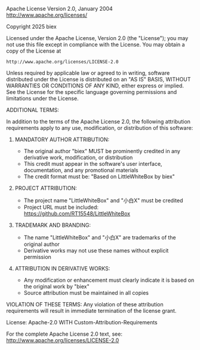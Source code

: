 Apache License
Version 2.0, January 2004
http://www.apache.org/licenses/

Copyright 2025 biex

Licensed under the Apache License, Version 2.0 (the "License");
you may not use this file except in compliance with the License.
You may obtain a copy of the License at

    http://www.apache.org/licenses/LICENSE-2.0

Unless required by applicable law or agreed to in writing, software
distributed under the License is distributed on an "AS IS" BASIS,
WITHOUT WARRANTIES OR CONDITIONS OF ANY KIND, either express or implied.
See the License for the specific language governing permissions and
limitations under the License.

ADDITIONAL TERMS:

In addition to the terms of the Apache License 2.0, the following
attribution requirements apply to any use, modification, or distribution
of this software:

1. MANDATORY AUTHOR ATTRIBUTION:
   - The original author "biex" MUST be prominently credited in any
     derivative work, modification, or distribution
   - This credit must appear in the software's user interface, documentation,
     and any promotional materials
   - The credit format must be: "Based on LittleWhiteBox by biex"

2. PROJECT ATTRIBUTION:
   - The project name "LittleWhiteBox" and "小白X" must be credited
   - Project URL must be included: https://github.com/RT15548/LittleWhiteBox

3. TRADEMARK AND BRANDING:
   - The name "LittleWhiteBox" and "小白X" are trademarks of the original author
   - Derivative works may not use these names without explicit permission

4. ATTRIBUTION IN DERIVATIVE WORKS:
   - Any modification or enhancement must clearly indicate it is based on
     the original work by "biex"
   - Source attribution must be maintained in all copies

VIOLATION OF THESE TERMS:
Any violation of these attribution requirements will result in immediate
termination of the license grant.

License: Apache-2.0 WITH Custom-Attribution-Requirements

For the complete Apache License 2.0 text, see:
http://www.apache.org/licenses/LICENSE-2.0

